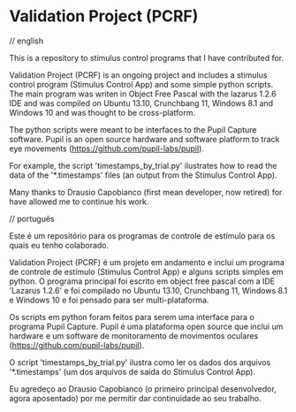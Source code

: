Validation Project (PCRF)
==================

// english

This is a repository to stimulus control programs that I have contributed for.

Validation Project (PCRF) is an ongoing project and includes a stimulus control program (Stimulus Control App) and some simple python scripts. The main program was writen in Object Free Pascal with the lazarus 1.2.6 IDE and was compiled on Ubuntu 13.10, Crunchbang 11, Windows 8.1 and Windows 10 and was thought to be cross-platform.

The python scripts were meant to be interfaces to the Pupil Capture software. Pupil is an open source hardware and software platform to track eye movements (https://github.com/pupil-labs/pupil).

For example, the script 'timestamps_by_trial.py' ilustrates how to read the data of the '*.timestamps' files (an output from the Stimulus Control App).

Many thanks to Drausio Capobianco (first mean developer, now retired) for have allowed me to continue his work.

// português

Este é um repositório para os programas de controle de estímulo para os quais eu tenho colaborado.

Validation Project (PCRF) é um projeto em andamento e inclui um programa de controle de estímulo (Stimulus Control App) e alguns scripts simples em python. O programa principal foi escrito em object free pascal com a IDE 'Lazarus 1.2.6' e foi compilado no Ubuntu 13.10, Crunchbang 11, Windows 8.1 e Windows 10 e foi pensado para ser multi-plataforma.

Os scripts em python foram feitos para serem uma interface para o programa Pupil Capture. Pupil é uma plataforma open source que inclui um hardware e um software de monitoramento de movimentos oculares (https://github.com/pupil-labs/pupil).

O script 'timestamps_by_trial.py' ilustra como ler os dados dos arquivos '*.timestamps' (um dos arquivos de saída do Stimulus Control App).

Eu agredeço ao Drausio Capobianco (o primeiro principal desenvolvedor, agora aposentado) por me permitir dar continuidade ao seu trabalho.
